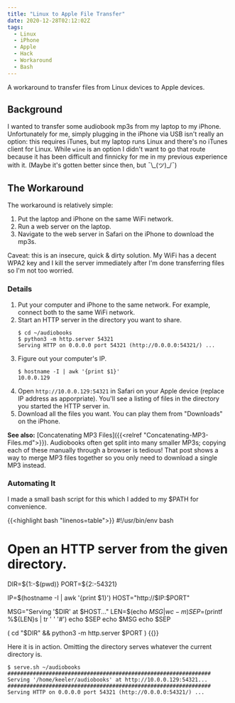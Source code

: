 ```yaml
---
title: "Linux to Apple File Transfer"
date: 2020-12-28T02:12:02Z
tags:
  - Linux
  - iPhone
  - Apple
  - Hack
  - Workaround
  - Bash
---
```


A workaround to transfer files from Linux devices to Apple devices.
<!--more-->

## Background

I wanted to transfer some audiobook mp3s from my laptop to my iPhone.
Unfortunately for me, simply plugging in the iPhone via USB isn't really an option: this requires iTunes, but my laptop runs Linux and there's no iTunes client for Linux.
While `wine` is an option I didn't want to go that route because it has been difficult and finnicky for me in my previous experience with it.
(Maybe it's gotten better since then, but ¯\\_(ツ)\_/¯)

## The Workaround

The workaround is relatively simple:
1. Put the laptop and iPhone on the same WiFi network.
1. Run a web server on the laptop.
1. Navigate to the web server in Safari on the iPhone to download the mp3s.

Caveat: this is an insecure, quick & dirty solution.
My WiFi has a decent WPA2 key and I kill the server immediately after I'm done transferring files so I'm not too worried.

### Details

1. Put your computer and iPhone to the same network. For example, connect both to the same WiFi network.
1. Start an HTTP server in the directory you want to share.
    ```
    $ cd ~/audiobooks
    $ python3 -m http.server 54321
    Serving HTTP on 0.0.0.0 port 54321 (http://0.0.0.0:54321/) ...
    ```
1. Figure out your computer's IP.
    ```
    $ hostname -I | awk '{print $1}'
    10.0.0.129
    ```
1. Open `http://10.0.0.129:54321` in Safari on your Apple device (replace IP address as apporpriate). You'll see a listing of files in the directory you started the HTTP server in.
1. Download all the files you want. You can play them from "Downloads" on the iPhone.

**See also:** [Concatenating MP3 Files]({{<relref "Concatenating-MP3-Files.md">}}).
Audiobooks often get split into many smaller MP3s; copying each of these manually through a browser is tedious!
That post shows a way to merge MP3 files together so you only need to download a single MP3 instead.

### Automating It

I made a small bash script for this which I added to my $PATH for convenience.

{{<highlight bash "linenos=table">}}
#!/usr/bin/env bash
# Open an HTTP server from the given directory.

DIR=${1:-$(pwd)}
PORT=${2:-54321}

IP=$(hostname -I | awk '{print $1}')
HOST="http://$IP:$PORT"

MSG="Serving '$DIR' at $HOST..."
LEN=$(echo $MSG | wc -m)
SEP=$(printf %${LEN}s | tr ' ' '#')
echo $SEP
echo $MSG
echo $SEP

( cd "$DIR" && python3 -m http.server $PORT )
{{</highlight>}}

Here it is in action. Omitting the directory serves whatever the current directory is.
```
$ serve.sh ~/audiobooks
################################################################
Serving '/home/keeler/audiobooks' at http://10.0.0.129:54321...
################################################################
Serving HTTP on 0.0.0.0 port 54321 (http://0.0.0.0:54321/) ...
```

